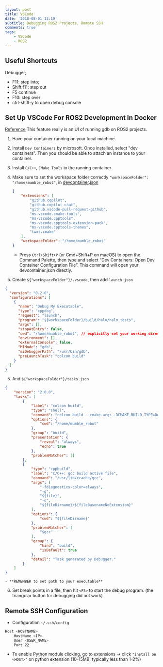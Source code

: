 ```yaml
---
layout: post
title: VSCode
date: '2018-08-01 13:19'
subtitle: Debugging ROS2 Projects, Remote SSH 
comments: true
tags:
    - VSCode
    - ROS2
---
```


## Useful Shortcuts

Debugger;

- F11: step into; 
- Shift f11: step out
- F5 continue
- F10: step over
- ctrl-shift-y to open debug console



##  Set Up VSCode For ROS2 Development In Docker

[Reference](https://www.youtube.com/watch?v=j28aUHbT_c4) This feature really is an UI of running gdb on ROS2 projects.

1. Have your container running on your local machine.

2. Install `Dev Containers` by microsoft. Once installed, select "dev containers". Then you should be able to attach an instance to your container.
3. Install `C/C++`, `CMake Tools` in the running container

4. Make sure to set the workspace folder correctly `"workspaceFolder": "/home/mumble_robot"`, in [devcontainer.json](https://code.visualstudio.com/remote/advancedcontainers/change-default-source-mount)
    ```json
    {
        "extensions": [
            "github.copilot",
            "github.copilot-chat",
            "github.vscode-pull-request-github",
            "ms-vscode.cmake-tools",
            "ms-vscode.cpptools",
            "ms-vscode.cpptools-extension-pack",
            "ms-vscode.cpptools-themes",
            "twxs.cmake"
        ],
        "workspaceFolder": "/home/mumble_robot"
    }
    ``` 
    - Press `Ctrl+Shift+P` (or Cmd+Shift+P on macOS) to open the Command Palette, then type and select “Dev Containers: Open Dev Container Configuration File”. This command will open your devcontainer.json directly.

1. Create `${"workspaceFolder"}/.vscode`, then add `launch.json` 
```json
{
  "version": "0.2.0",
  "configurations": [
    {
      "name": "Debug My Executable",
      "type": "cppdbg",
      "request": "launch",
      "program": "${workspaceFolder}/build/halo/halo_tests",
      "args": [],
      "stopAtEntry": false,
      "cwd": "/home/mumble_robot", // explicitly set your working directory here
      "environment": [],
      "externalConsole": false,
      "MIMode": "gdb",
      "miDebuggerPath": "/usr/bin/gdb",
      "preLaunchTask": "colcon build"
    }
  ]
}
```
5. And `${"workspaceFolder"}/tasks.json`

```json
{
    "version": "2.0.0",
    "tasks": [
        {
            "label": "colcon build",
            "type": "shell",
            "command": "colcon build --cmake-args -DCMAKE_BUILD_TYPE=Debug --symlink-install",
            "options": {
                "cwd": "/home/mumble_robot"
            },
            "group": "build",
            "presentation": {
                "reveal": "always",
                "echo": true
            },
            "problemMatcher": []
        },
        {
            "type": "cppbuild",
            "label": "C/C++: gcc build active file",
            "command": "/usr/lib/ccache/gcc",
            "args": [
                "-fdiagnostics-color=always",
                "-g",
                "${file}",
                "-o",
                "${fileDirname}/${fileBasenameNoExtension}"
            ],
            "options": {
                "cwd": "${fileDirname}"
            },
            "problemMatcher": [
                "$gcc"
            ],
            "group": {
                "kind": "build",
                "isDefault": true
            },
            "detail": "Task generated by Debugger."
        }
    ]
}
```
    - **REMEMBER to set path to your executable**
6. Set break points in a file, then hit `<F5>` to start the debug program. (the triangular button for debugging did not work)


## Remote SSH Configuration

- Configuration `~/.ssh/config`

```bash
Host <HOSTNAME>
    HostName <IP>
    User <USER_NAME>
    Port 22
```

- To enable Python module clicking, go to extensions -> click `"install on <HOST>"` on python extension (10-15MB, typically less than 1-2%)
